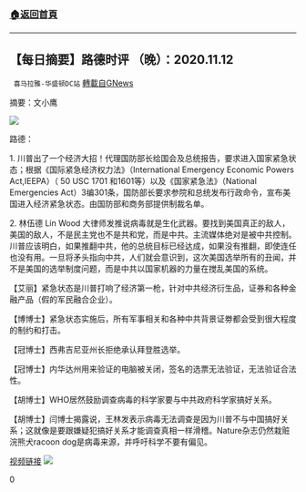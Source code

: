 ###  [:house:返回首頁](https://github.com/ourhimalayas/txt)
---

## 【每日摘要】路德时评 （晚）：2020.11.12
` 喜马拉雅-华盛顿DC站` [轉載自GNews](https://gnews.org/zh-hans/551633/)

摘要：文小鹰


![](https://gnews-media-offload.s3.amazonaws.com/wp-content/uploads/2020/11/10090837/Header-ZH-1-3.jpg)


路德：

1. 川普出了一个经济大招！代理国防部长给国会及总统报告，要求进入国家紧急状态；根据《国际紧急经济权力法》（International Emergency Economic Powers Act,IEEPA）（ 50 USC 1701 和1601等）以及《国家紧急法》（National Emergencies Act）3编301条，国防部长要求参院和总统发布行政命令，宣布美国进入经济紧急状态。由国防部和商务部提供制裁名单。

2. 林伍德 Lin Wood 大律师发推说病毒就是生化武器。要找到美国真正的敌人，美国的敌人，不是民主党也不是共和党，而是中共。主流媒体绝对是被中共控制。川普应该明白，如果推翻中共，他的总统目标已经达成，如果没有推翻，即使连任也没有用。一旦将矛头指向中共，人们就会意识到，这次美国选举所有的丑闻，并不是美国的选举制度问题，而是中共以国家机器的力量在搅乱美国的系统。

【艾丽】紧急状态是川普打响了经济第一枪，针对中共经济衍生品，证券和各种金融产品（假的军民融合企业）。

【博博士】紧急状态实施后，所有军事相关和各种中共背景证劵都会受到很大程度的制约和打击。

【冠博士】西弗吉尼亚州长拒绝承认拜登胜选举。

【冠博士】内华达州用来验证的电脑被关闭，签名的选票无法验证，无法验证合法性。

【胡博士】WHO居然鼓励调查病毒的科学家要与中共政府科学家搞好关系。

【胡博士】闫博士揭露说，王林发表示病毒无法调查是因为川普不与中国搞好关系；这就像是要跟嫌疑犯搞好关系才能调查真相一样滑稽。Nature杂志仍然栽赃浣熊犬racoon dog是病毒来源，并呼吁科学不要有偏见。



[视频链接](https://www.youtube.com/watch?v=8WCtppFlTQE)
![](https://gnews-media-offload.s3.amazonaws.com/wp-content/uploads/2020/11/10090758/Footer-ZH-2.jpg)


0
